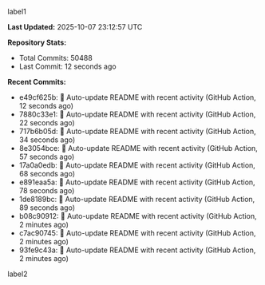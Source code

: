 
label1 
<!-- ACTIVITY_START -->
**Last Updated:** 2025-10-07 23:12:57 UTC

**Repository Stats:**
- Total Commits: 50488
- Last Commit: 12 seconds ago

**Recent Commits:**
- e49cf625b: 🤖 Auto-update README with recent activity (GitHub Action, 12 seconds ago)
- 7880c33e1: 🤖 Auto-update README with recent activity (GitHub Action, 22 seconds ago)
- 717b6b05d: 🤖 Auto-update README with recent activity (GitHub Action, 34 seconds ago)
- 8e3054bce: 🤖 Auto-update README with recent activity (GitHub Action, 57 seconds ago)
- 17a0a0edb: 🤖 Auto-update README with recent activity (GitHub Action, 68 seconds ago)
- e891eaa5a: 🤖 Auto-update README with recent activity (GitHub Action, 78 seconds ago)
- 1de8189bc: 🤖 Auto-update README with recent activity (GitHub Action, 89 seconds ago)
- b08c90912: 🤖 Auto-update README with recent activity (GitHub Action, 2 minutes ago)
- c7ac90745: 🤖 Auto-update README with recent activity (GitHub Action, 2 minutes ago)
- 93fe9c43a: 🤖 Auto-update README with recent activity (GitHub Action, 2 minutes ago)
<!-- ACTIVITY_END -->

label2
